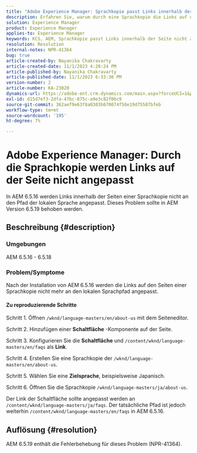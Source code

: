 ```yaml
---
title: "Adobe Experience Manager: Sprachkopie passt Links innerhalb der Seite nicht an"
description: Erfahren Sie, warum durch eine Sprachkopie die Links auf der Seite in Experience Manager nicht angepasst werden.
solution: Experience Manager
product: Experience Manager
applies-to: Experience Manager
keywords: KCS, AEM, Sprachkopie passt Links innerhalb der Seite nicht an
resolution: Resolution
internal-notes: NPR-41364
bug: true
article-created-by: Nayanika Chakravarty
article-created-date: 11/1/2023 4:20:24 PM
article-published-by: Nayanika Chakravarty
article-published-date: 11/1/2023 6:33:30 PM
version-number: 2
article-number: KA-23020
dynamics-url: https://adobe-ent.crm.dynamics.com/main.aspx?forceUCI=1&pagetype=entityrecord&etn=knowledgearticle&id=4438a28e-d278-ee11-8179-6045bd0065f9
exl-id: d15d7ef3-2dfa-47bc-875c-a9e3c82f06c9
source-git-commit: 362aef9e63f8a0303b670074f58e19d75587bfeb
workflow-type: tm+mt
source-wordcount: '195'
ht-degree: 7%

---
```


# Adobe Experience Manager: Durch die Sprachkopie werden Links auf der Seite nicht angepasst


In AEM 6.5.16 werden Links innerhalb der Seiten einer Sprachkopie nicht an den Pfad der lokalen Sprache angepasst. Dieses Problem sollte in AEM Version 6.5.19 behoben werden.

## Beschreibung {#description}


### <b>Umgebungen</b>

AEM 6.5.16 - 6.5.18

### Problem/Symptome

Nach der Installation von AEM 6.5.16 werden die Links auf den Seiten einer Sprachkopie nicht mehr an den lokalen Sprachpfad angepasst.

#### Zu reproduzierende Schritte

Schritt 1. Öffnen `/wknd/language-masters/en/about-us` mit dem Seiteneditor.

Schritt 2. Hinzufügen einer <b>Schaltfläche</b> -Komponente auf der Seite.

Schritt 3. Konfigurieren Sie die <b>Schaltfläche</b> und `/content/wknd/language-masters/en/faqs` als <b>Link</b>.

Schritt 4. Erstellen Sie eine Sprachkopie der `/wknd/language-masters/en/about-us`.

Schritt 5. Wählen Sie eine <b>Zielsprache</b>, beispielsweise Japanisch.

Schritt 6. Öffnen Sie die Sprachkopie `/wknd/language-masters/ja/about-us`.

Der Link der Schaltfläche sollte angepasst werden an `/content/wknd/language-masters/ja/faqs`. Der tatsächliche Pfad ist jedoch weiterhin `/content/wknd/language-masters/en/faqs` in AEM 6.5.16.


## Auflösung {#resolution}


AEM 6.5.19 enthält die Fehlerbehebung für dieses Problem (NPR-41364).
